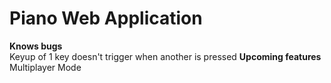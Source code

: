 # Piano Web Application

<strong>Knows bugs</strong><br>
Keyup of 1 key doesn't trigger when another is pressed
<strong>Upcoming features</strong><br>
Multiplayer Mode
